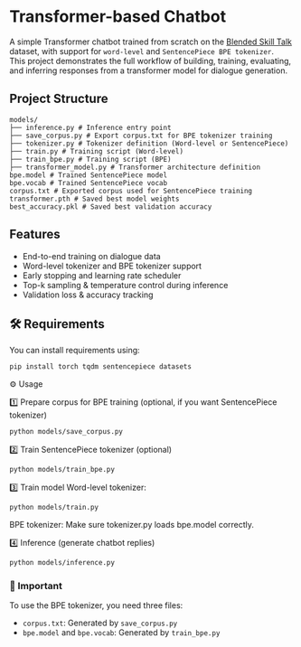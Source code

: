 # Transformer-based Chatbot

A simple Transformer chatbot trained from scratch on the [Blended Skill Talk](https://huggingface.co/datasets/blended_skill_talk) dataset, with support for `word-level` and `SentencePiece BPE tokenizer`.  
This project demonstrates the full workflow of building, training, evaluating, and inferring responses from a transformer model for dialogue generation.

## Project Structure

```text
models/
├── inference.py # Inference entry point
├── save_corpus.py # Export corpus.txt for BPE tokenizer training
├── tokenizer.py # Tokenizer definition (Word-level or SentencePiece)
├── train.py # Training script (Word-level)
├── train_bpe.py # Training script (BPE)
├── transformer_model.py # Transformer architecture definition
bpe.model # Trained SentencePiece model
bpe.vocab # Trained SentencePiece vocab
corpus.txt # Exported corpus used for SentencePiece training
transformer.pth # Saved best model weights
best_accuracy.pkl # Saved best validation accuracy
```

## Features

- End-to-end training on dialogue data  
- Word-level tokenizer and BPE tokenizer support  
- Early stopping and learning rate scheduler  
- Top-k sampling & temperature control during inference  
- Validation loss & accuracy tracking


## 🛠️ Requirements

You can install requirements using:

```bash
pip install torch tqdm sentencepiece datasets
```

⚙️ Usage

1️⃣ Prepare corpus for BPE training (optional, if you want SentencePiece tokenizer)
```bash
python models/save_corpus.py
```
2️⃣ Train SentencePiece tokenizer (optional)
```bash
python models/train_bpe.py
```
3️⃣ Train model
Word-level tokenizer:
```bash
python models/train.py
```
BPE tokenizer: Make sure tokenizer.py loads bpe.model correctly.

4️⃣ Inference (generate chatbot replies)
```bash
python models/inference.py
```

### 🔔 Important

To use the BPE tokenizer, you need three files:
- `corpus.txt`: Generated by `save_corpus.py`
- `bpe.model` and `bpe.vocab`: Generated by `train_bpe.py`